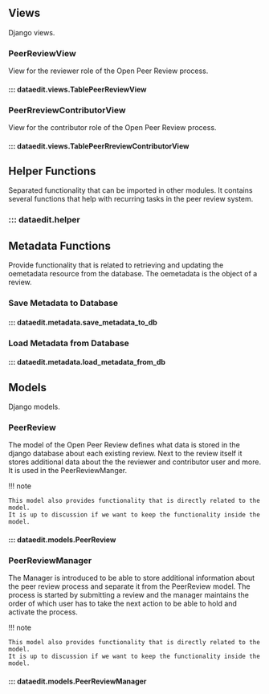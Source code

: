 <!--
SPDX-FileCopyrightText: 2025 Jonas Huber <https://github.com/jh-RLI> © Reiner Lemoine Institut

SPDX-License-Identifier: CC0-1.0
-->

## Views

Django views.

### PeerReviewView

View for the reviewer role of the Open Peer Review process.

#### ::: dataedit.views.TablePeerReviewView

### PeerRreviewContributorView

View for the contributor role of the Open Peer Review process.

#### ::: dataedit.views.TablePeerRreviewContributorView

## Helper Functions

Separated functionality that can be imported in other modules. It contains several functions that help with recurring tasks in the peer review system.

### ::: dataedit.helper

## Metadata Functions

Provide functionality that is related to retrieving and updating the oemetadata resource from the database. The oemetadata is the object of a review.

### Save Metadata to Database

#### ::: dataedit.metadata.save_metadata_to_db

### Load Metadata from Database

#### ::: dataedit.metadata.load_metadata_from_db

## Models

Django models.

### PeerReview

The model of the Open Peer Review defines what data is stored in the django database about each existing review. Next to the review itself it stores additional data about the the reviewer and contributor user and more. It is used in the PeerReviewManger.

!!! note

    This model also provides functionality that is directly related to the model.
    It is up to discussion if we want to keep the functionality inside the model.

#### ::: dataedit.models.PeerReview

### PeerReviewManager

The Manager is introduced to be able to store additional information about the peer review process and separate it from the PeerReview model. The process is started by submitting a review and the manager maintains the order of which user has to take the next action to be able to hold and activate the process.

!!! note

    This model also provides functionality that is directly related to the model.
    It is up to discussion if we want to keep the functionality inside the model.

#### ::: dataedit.models.PeerReviewManager
